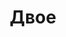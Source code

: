 ---
title: 'Двое'
titleEnglish: 'The two'
# dateStart: 2020
dateEnd: 2023
images: ['двое_.jpg']
extra: 'бумага, тушь, акрил, коллаж'
size: 'А3'
# display: false
# text: ''
---
